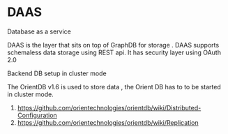 DAAS
====

Database as a service

DAAS is the layer that sits on top of GraphDB for storage . DAAS supports schemaless data storage using REST api.
It has security layer using OAuth 2.0


Backend DB setup in cluster mode

The OrientDB v1.6 is used to store data , the Orient DB has to to be started in cluster mode.

1. https://github.com/orientechnologies/orientdb/wiki/Distributed-Configuration
2. https://github.com/orientechnologies/orientdb/wiki/Replication
